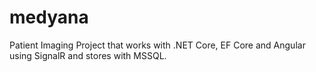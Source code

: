 # medyana
Patient Imaging Project that works with .NET Core, EF Core and Angular using SignalR and stores with MSSQL.
